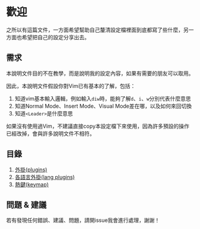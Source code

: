 # 歡迎

之所以有這篇文件，一方面希望幫助自己釐清設定檔裡面到底都寫了些什麼，另一方面也希望把自己的設定分享出去。

## 需求

本說明文件目的不在教學，而是說明我的設定內容，如果有需要的朋友可以取用。

因此，本說明文件假設你對Vim已有基本的了解，包括：

1. 知道vim基本輸入邏輯，例如輸入`diw`時，能夠了解`d`、`i`、`w`分別代表什麼意思
2. 知道Normal Mode、Insert Mode、Visual Mode差在哪，以及如何來回切換
3. 知道`<Leader>`是什麼意思

如果沒有使用過Vim，不建議直接copy本設定檔下來使用，因為許多預設的操作已經改掉，會與許多說明文件不相符。

## 目錄

1. [外掛(plugins)](/document/plugins.md)
2. [各語言外掛(lang plugins)](/document/lang_plugins.md)
3. [熱鍵(keymap)](/document/keymap.md)

## 問題 & 建議

若有發現任何錯誤、建議、問題，請開issue我會進行處理，謝謝！
